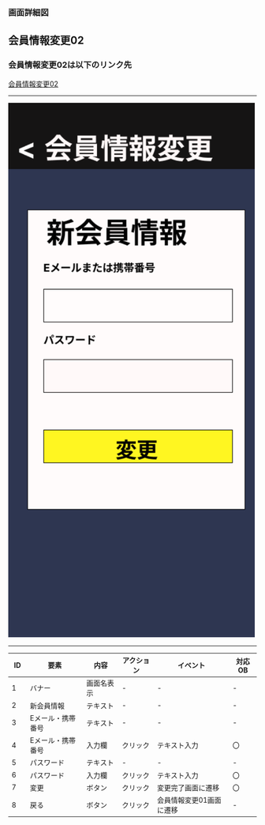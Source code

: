 ### 画面詳細図
## 会員情報変更02
### 会員情報変更02は以下のリンク先
[会員情報変更02](https://www.figma.com/file/aUIBKwBN1BN1f6srbwgCz3/%E4%B8%AD%E6%9D%91%E5%8B%87%E8%BC%9D-s-team-library?node-id=326%3A77)
*****
<img src="../img/kaiinn02.png" width="500">

******

|ID|要素|内容|アクション|イベント|対応OB|
|---|---|---|-----------|-------|------|
|1  |バナー|画面名表示|-|-|-|
|2  |新会員情報|テキスト|-|-|-|
|3  |Eメール・携帯番号|テキスト|-|-|-|
|4  |Eメール・携帯番号|入力欄|クリック|テキスト入力|〇|
|5  |パスワード|テキスト|-|-|-|
|6  |パスワード|入力欄|クリック|テキスト入力|〇|
|7  |変更|ボタン|クリック|変更完了画面に遷移|〇|
|8　|戻る|ボタン|クリック|会員情報変更01画面に遷移|-|
